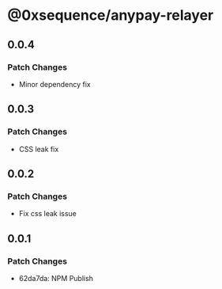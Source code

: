 # @0xsequence/anypay-relayer

## 0.0.4

### Patch Changes

- Minor dependency fix

## 0.0.3

### Patch Changes

- CSS leak fix

## 0.0.2

### Patch Changes

- Fix css leak issue

## 0.0.1

### Patch Changes

- 62da7da: NPM Publish
